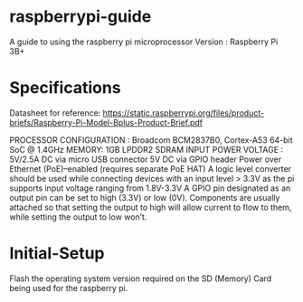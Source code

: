 # raspberrypi-guide
A guide to using the raspberry pi microprocessor
Version : Raspberry Pi 3B+
# Specifications
Datasheet for reference: 
https://static.raspberrypi.org/files/product-briefs/Raspberry-Pi-Model-Bplus-Product-Brief.pdf

PROCESSOR CONFIGURATION : Broadcom BCM2837B0, Cortex-A53 64-bit SoC @ 1.4GHz
MEMORY: 1GB LPDDR2 SDRAM
INPUT POWER VOLTAGE : 5V/2.5A DC via micro USB connector
                      5V DC via GPIO header
                      Power over Ethernet (PoE)–enabled (requires separate PoE HAT)
A logic level converter should be used while connecting devices with an input level > 3.3V as the pi supports input voltage ranging from 1.8V-3.3V
A GPIO pin designated as an output pin can be set to high (3.3V) or low (0V). Components are usually attached so that setting the output to high will allow current to flow to them, while setting the output to low won’t. 


# Initial-Setup
Flash the operating system version required on the SD (Memory) Card being used for the raspberry pi. 
